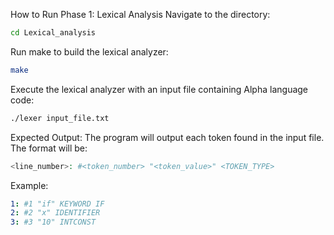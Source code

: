 How to Run
Phase 1: Lexical Analysis
Navigate to the directory:
```bash
cd Lexical_analysis
```
Run make to build the lexical analyzer:
```bash
make
```
Execute the lexical analyzer with an input file containing Alpha language code:
```bash
./lexer input_file.txt
```
Expected Output: The program will output each token found in the input file. The format will be:
```php
<line_number>: #<token_number> "<token_value>" <TOKEN_TYPE>
```
Example:
```yaml
1: #1 "if" KEYWORD IF
2: #2 "x" IDENTIFIER
3: #3 "10" INTCONST
```
